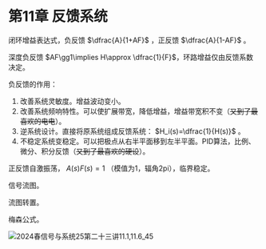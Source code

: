 # 第11章 反馈系统

闭环增益表达式，负反馈 $\dfrac{A}{1+AF}$ ，正反馈 $\dfrac{A}{1-AF}$ 。

深度负反馈 $AF\gg1\implies H\approx \dfrac{1}{F}$，环路增益仅由反馈系数决定。

负反馈的作用：

1. 改善系统灵敏度。增益波动变小。
2. 改善系统频响特性。可以使扩展带宽，降低增益，增益带宽积不变（~~又到了最喜欢的电电~~）。
3. 逆系统设计。直接将原系统组成反馈系统： $H_i(s)=\dfrac{1}{H(s)}$ 。
4. 不稳定系统变稳定。可以把极点从右半平面移到左半平面。PID算法，比例、微分、积分反馈（~~又到了最喜欢的硬设~~）。

正反馈自激振荡， $A(s)F(s)=1$ （模值为1，辐角2pi），临界稳定。

信号流图。

流图转置。

梅森公式。

![2024春信号与系统25第二十三讲11.1,11.6_45](https://cdn.jsdelivr.net/gh/DerrickMarcus/picgo_image/images/ch11_img1.png)
